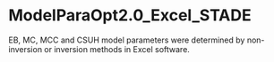 # ModelParaOpt2.0_Excel_STADE
EB, MC, MCC and CSUH model parameters were determined by non-inversion or inversion methods in Excel software.
